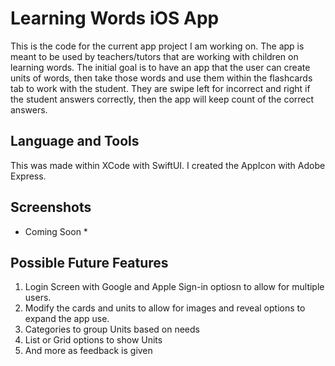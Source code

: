 # Learning Words iOS App

This is the code for the current app project I am working on. The app is meant to be used by teachers/tutors that are working with children on learning words. 
The initial goal is to have an app that the user can create units of words, then take those words and use them within the flashcards tab to work with the student. 
They are swipe left for incorrect and right if the student answers correctly, then the app will keep count of the correct answers.

## Language and Tools

This was made within XCode with SwiftUI. I created the AppIcon with Adobe Express.

## Screenshots

* Coming Soon *

## Possible Future Features

1. Login Screen with Google and Apple Sign-in optiosn to allow for multiple users.
2. Modify the cards and units to allow for images and reveal options to expand the app use.
3. Categories to group Units based on needs
4. List or Grid options to show Units
5. And more as feedback is given
